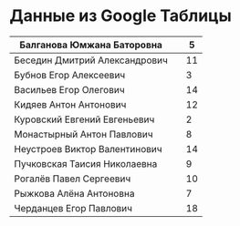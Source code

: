 # Данные из Google Таблицы

| Балганова Юмжана Баторовна |  | 5 |
| --- | --- | --- |
| Беседин Дмитрий Александрович |  | 11 |
| Бубнов Егор Алексеевич |  | 3 |
| Васильев Егор Олегович |  | 14 |
| Кидяев Антон Антонович |  | 12 |
| Куровский Евгений Евгеньевич |  | 2 |
| Монастырный Антон Павлович |  | 8 |
| Неустроев Виктор Валентинович |  | 14 |
| Пучковская Таисия Николаевна |  | 9 |
| Рогалёв Павел Сергеевич |  | 10 |
| Рыжкова Алёна Антоновна |  | 7 |
| Черданцев Егор Павлович |  | 18 |
